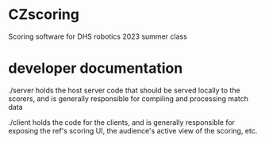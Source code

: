 # CZscoring

Scoring software for DHS robotics 2023 summer class

# developer documentation

./server holds the host server code that should be served locally to the scorers, and is generally responsible for compiling and processing match data

./client holds the code for the clients, and is generally responsible for exposing the ref's scoring UI, the audience's active view of the scoring, etc.